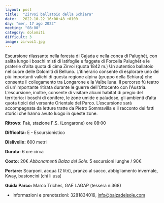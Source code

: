 ```yaml
---
layout: post
title:  "Zirvoi ballatoio della Schiara"
date:   2022-10-22 16:00:48 +0100
day: "mer, 17 ago 2022"
meeting: "08:00"
category: dolomiti
difficult: 3
image: zirvoi1.jpg
---
```

Escursione rilassante nella foresta di Cajada e nella conca di Palughét, con salita lungo i boschi misti di latifoglie e faggete di Forcella Palughét e le praterie d'alta quota di cima Zirvoi (quota 1842 m.) Un autentico ballatoio nel cuore delle Dolomiti di Belluno.
L'itinerario consente di esplorare uno dei più importanti valichi di questa regione alpina (gruppo della Schiara) che consente il collegamento tra Longarone e la Valbelluna. Il percorso fù teatro di un'importante ritirata durante le guerre dell'Ottocento con l'Austria.
L’escursione, inoltre, consente di visitare alcuni habitat di pregio del territorio: i boschi di conifere, le zone umide e paludose, gli ambienti d’alta quota tipici del versante Orientale del Parco.
L’escursione sarà accompagnata da letture tratte da Pietro Sommavilla e il racconto dei fatti storici che hanno avuto luogo in queste zone.

**Ritrovo:** Faè, stazione F.S. (Longarone) ore 08:00

**Difficoltà:** E - Escursionistico

**Dislivello:** 600 metri

**Durata:** 6 ore circa

**Costo:** 20€ 
*Abbonamenti Balza del Sole:* 5 escursioni lunghe / 90€

**Portare:** Scarponi, acqua (2 litri), pranzo al sacco, abbigliamento invernale, Kway, bastoncini (chi li usa)

**Guida Parco:** Marco Triches, GAE LAGAP (tessera n.368) 

+ Informazioni e prenotazioni: 3281834019, info@balzadelsole.com
